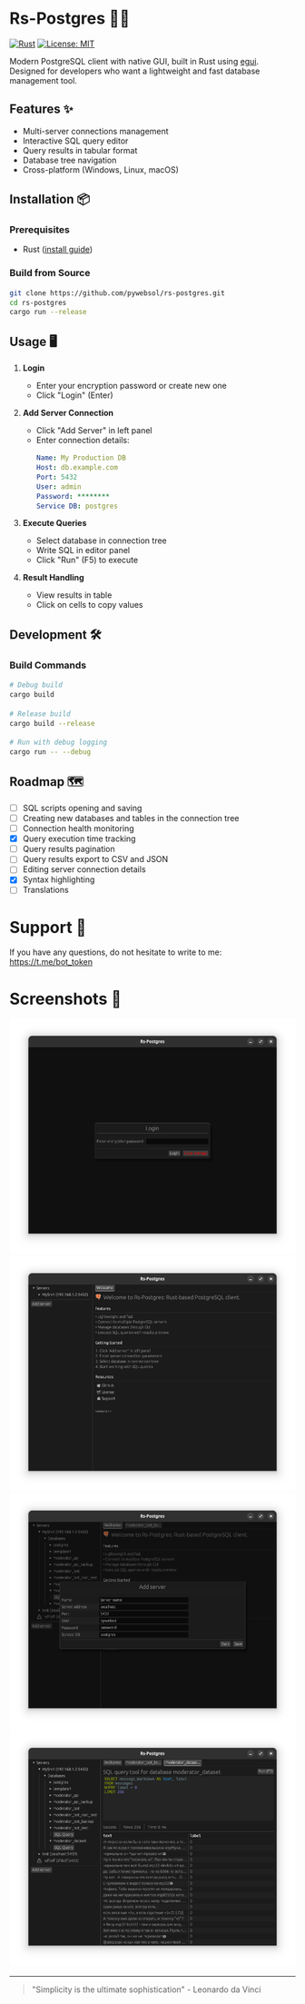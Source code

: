 # Rs-Postgres 🐘🦀

[![Rust](https://img.shields.io/badge/Rust-1.72+-blue?logo=rust)](https://www.rust-lang.org/)
[![License: MIT](https://img.shields.io/badge/License-MIT-yellow.svg)](https://opensource.org/licenses/MIT)

Modern PostgreSQL client with native GUI, built in Rust using [egui](https://www.egui.rs/). Designed for developers who want a lightweight and fast database management tool.

## Features ✨
- Multi-server connections management
- Interactive SQL query editor
- Query results in tabular format
- Database tree navigation
- Cross-platform (Windows, Linux, macOS)

## Installation 📦

### Prerequisites
- Rust ([install guide](https://www.rust-lang.org/tools/install))

### Build from Source
```bash
git clone https://github.com/pywebsol/rs-postgres.git
cd rs-postgres
cargo run --release
```

## Usage 🖥️
1. **Login**
   - Enter your encryption password or create new one
   - Click "Login" (Enter)

2. **Add Server Connection**
   - Click "Add Server" in left panel
   - Enter connection details:
     ```yaml
     Name: My Production DB
     Host: db.example.com
     Port: 5432
     User: admin
     Password: ********
     Service DB: postgres
     ```

3. **Execute Queries**
   - Select database in connection tree
   - Write SQL in editor panel
   - Click "Run" (F5) to execute

4. **Result Handling**
   - View results in table
   - Click on cells to copy values

## Development 🛠️

### Build Commands
```bash
# Debug build
cargo build

# Release build
cargo build --release

# Run with debug logging
cargo run -- --debug
```

## Roadmap 🗺️
- [ ] SQL scripts opening and saving
- [ ] Creating new databases and tables in the connection tree
- [ ] Connection health monitoring
- [x] Query execution time tracking
- [ ] Query results pagination
- [ ] Query results export to CSV and JSON
- [ ] Editing server connection details
- [x] Syntax highlighting
- [ ] Translations

# Support 🤗
If you have any questions, do not hesitate to write to me: https://t.me/bot_token

# Screenshots 📸
![Login page](assets/screenshots/login.png)
![Welcome page](assets/screenshots/welcome.png)
![Add server](assets/screenshots/add_server.png)
![SQL query tool](assets/screenshots/sql_query_tool.png)

---

> "Simplicity is the ultimate sophistication" - Leonardo da Vinci